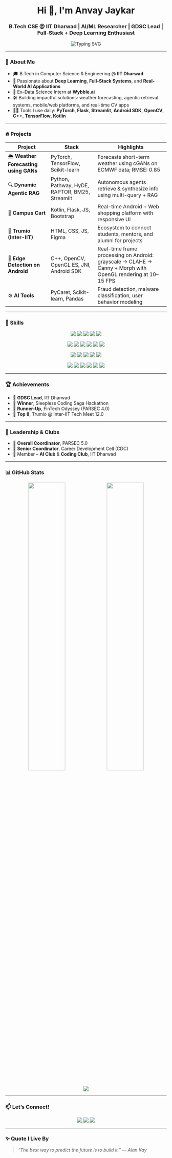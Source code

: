 <!-- Profile Banner -->
<h1 align="center">Hi 👋, I'm Anvay Jaykar</h1>
<h3 align="center">B.Tech CSE @ IIT Dharwad | AI/ML Researcher | GDSC Lead | Full-Stack + Deep Learning Enthusiast</h3>

<p align="center">
  <img src="https://readme-typing-svg.demolab.com?font=Fira+Code&size=22&duration=2500&pause=1000&center=true&vCenter=true&width=600&lines=Transforming+Ideas+into+AI+Solutions;Weather+Forecasting+with+GANs;Dynamic+RAG+Retrieval+Systems;Real-Time+Edge+Detection+on+Android;Let%E2%80%99s+Code+the+Future+%F0%9F%9A%80" alt="Typing SVG" />
</p>

---

### 🚀 About Me
- 🎓 B.Tech in Computer Science & Engineering @ **IIT Dharwad**
- 🧠 Passionate about **Deep Learning**, **Full-Stack Systems**, and **Real-World AI Applications**
- 💼 Ex–Data Science Intern at **Wybble.ai**
- 🛠️ Building impactful solutions: weather forecasting, agentic retrieval systems, mobile/web platforms, and real-time CV apps
- 🧑‍💻 Tools I use daily: **PyTorch**, **Flask**, **Streamlit**, **Android SDK**, **OpenCV**, **C++**, **TensorFlow**, **Kotlin**

---

### 🔥 Projects

| Project | Stack | Highlights |
|--------|-------|-------------|
| 🌦 **Weather Forecasting using GANs** | PyTorch, TensorFlow, Scikit-learn | Forecasts short-term weather using cGANs on ECMWF data; RMSE: 0.85 |
| 🔍 **Dynamic Agentic RAG** | Python, Pathway, HyDE, RAPTOR, BM25, Streamlit | Autonomous agents retrieve & synthesize info using multi-query + RAG |
| 🛒 **Campus Cart** | Kotlin, Flask, JS, Bootstrap | Real-time Android + Web shopping platform with responsive UI |
| 🧩 **Trumio (Inter-IIT)** | HTML, CSS, JS, Figma | Ecosystem to connect students, mentors, and alumni for projects |
| 📱 **Edge Detection on Android** | C++, OpenCV, OpenGL ES, JNI, Android SDK | Real-time frame processing on Android: grayscale → CLAHE → Canny + Morph with OpenGL rendering at 10–15 FPS |
| ⚙️ **AI Tools** | PyCaret, Scikit-learn, Pandas | Fraud detection, malware classification, user behavior modeling |

---

### 🧠 Skills

<p align="center"> <!-- Languages --> <img src="https://img.shields.io/badge/Python-3776AB?style=for-the-badge&logo=python&logoColor=white"/> <img src="https://img.shields.io/badge/C-00599C?style=for-the-badge&logo=c&logoColor=white"/> <img src="https://img.shields.io/badge/C++-00599C?style=for-the-badge&logo=c%2B%2B&logoColor=white"/> <img src="https://img.shields.io/badge/Java-ED8B00?style=for-the-badge&logo=java&logoColor=white"/> <img src="https://img.shields.io/badge/Kotlin-7F52FF?style=for-the-badge&logo=kotlin&logoColor=white"/> </p> <p align="center"> <!-- Web & App --> <img src="https://img.shields.io/badge/HTML5-E34F26?style=for-the-badge&logo=html5&logoColor=white"/> <img src="https://img.shields.io/badge/CSS3-1572B6?style=for-the-badge&logo=css3&logoColor=white"/> <img src="https://img.shields.io/badge/JavaScript-F7DF1E?style=for-the-badge&logo=javascript&logoColor=black"/> <img src="https://img.shields.io/badge/Bootstrap-563D7C?style=for-the-badge&logo=bootstrap&logoColor=white"/> <img src="https://img.shields.io/badge/Flask-000000?style=for-the-badge&logo=flask&logoColor=white"/> <img src="https://img.shields.io/badge/Streamlit-FF4B4B?style=for-the-badge&logo=streamlit&logoColor=white"/> </p> <p align="center"> <!-- ML & AI --> <img src="https://img.shields.io/badge/PyTorch-EE4C2C?style=for-the-badge&logo=pytorch&logoColor=white"/> <img src="https://img.shields.io/badge/TensorFlow-FF6F00?style=for-the-badge&logo=tensorflow&logoColor=white"/> <img src="https://img.shields.io/badge/Scikit_Learn-F7931E?style=for-the-badge&logo=scikit-learn&logoColor=white"/> <img src="https://img.shields.io/badge/Pandas-150458?style=for-the-badge&logo=pandas&logoColor=white"/> <img src="https://img.shields.io/badge/PyCaret-2C2C2C?style=for-the-badge&logo=python&logoColor=white"/> </p> <p align="center"> <!-- Tools --> <img src="https://img.shields.io/badge/Git-F05032?style=for-the-badge&logo=git&logoColor=white"/> <img src="https://img.shields.io/badge/Android%20SDK-3DDC84?style=for-the-badge&logo=android&logoColor=white"/> <img src="https://img.shields.io/badge/OpenCV-5C3EE8?style=for-the-badge&logo=opencv&logoColor=white"/> <img src="https://img.shields.io/badge/Figma-F24E1E?style=for-the-badge&logo=figma&logoColor=white"/> <img src="https://img.shields.io/badge/Photoshop-31A8FF?style=for-the-badge&logo=adobephotoshop&logoColor=white"/> <img src="https://img.shields.io/badge/Illustrator-FF9A00?style=for-the-badge&logo=adobeillustrator&logoColor=white"/> </p>

---

### 🏆 Achievements

- 🧠 **GDSC Lead**, IIT Dharwad
- 🥇 **Winner**, Sleepless Coding Saga Hackathon
- 🥈 **Runner-Up**, FinTech Odyssey (PARSEC 4.0)
- 🏅 **Top 8**, Trumio @ Inter-IIT Tech Meet 12.0

---

### 💼 Leadership & Clubs

- 🎯 **Overall Coordinator**, PARSEC 5.0
- 💼 **Senior Coordinator**, Career Development Cell (CDC)
- 🤖 Member – **AI Club** & **Coding Club**, IIT Dharwad

---

### 📊 GitHub Stats

<p align="center">
  <img src="https://github-readme-stats.vercel.app/api?username=AidenTempest&show_icons=true&theme=radical" width="48%"/>
  <img src="https://github-readme-streak-stats.herokuapp.com?user=AidenTempest&theme=radical" width="48%"/>
</p>

<p align="center">
  <img src="https://github-readme-stats.vercel.app/api/top-langs/?username=AidenTempest&layout=compact&theme=radical" />
</p>

---

### 📫 Let’s Connect!

<p align="center">
  <a href="https://www.linkedin.com/in/anvay-jaykar/">
    <img src="https://img.shields.io/badge/LinkedIn-blue?style=for-the-badge&logo=linkedin&logoColor=white"/>
  </a>
  <a href="mailto:anvayjaykar@gmail.com">
    <img src="https://img.shields.io/badge/Gmail-D14836?style=for-the-badge&logo=gmail&logoColor=white"/>
  </a>
  <a href="https://github.com/AidenTempest">
    <img src="https://img.shields.io/badge/GitHub-100000?style=for-the-badge&logo=github&logoColor=white"/>
  </a>
</p>

---

### ✨ Quote I Live By
> *“The best way to predict the future is to build it.” — Alan Kay*
